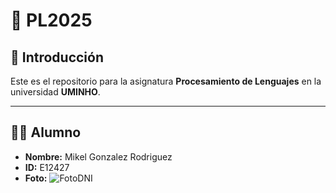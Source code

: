 # 📌 PL2025

## 📖 Introducción
Este es el repositorio para la asignatura **Procesamiento de Lenguajes** en la universidad **UMINHO**.

---

## 👨‍🎓 Alumno

- **Nombre:** Mikel Gonzalez Rodriguez  
- **ID:** E12427  
- **Foto:**
![FotoDNI](https://github.com/user-attachments/assets/1b114421-9ad7-489d-8ee1-69710e8840ff)



